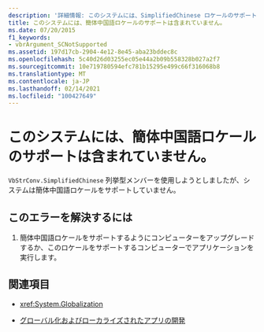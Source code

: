 ```yaml
---
description: '詳細情報: このシステムには、SimplifiedChinese ロケールのサポートが含まれていません'
title: このシステムには、簡体中国語ロケールのサポートは含まれていません。
ms.date: 07/20/2015
f1_keywords:
- vbrArgument_SCNotSupported
ms.assetid: 197d17cb-2904-4e12-8e45-aba23bddec8c
ms.openlocfilehash: 5c40d26d03255ec05e44a2b09b558328b027a2f7
ms.sourcegitcommit: 10e719780594efc781b15295e499c66f316068b8
ms.translationtype: MT
ms.contentlocale: ja-JP
ms.lasthandoff: 02/14/2021
ms.locfileid: "100427649"
---
```

# <a name="this-system-does-not-contain-support-for-the-simplifiedchinese-locale"></a>このシステムには、簡体中国語ロケールのサポートは含まれていません。

`VbStrConv.SimplifiedChinese` 列挙型メンバーを使用しようとしましたが、システムは簡体中国語ロケールをサポートしていません。  
  
## <a name="to-correct-this-error"></a>このエラーを解決するには  
  
1. 簡体中国語ロケールをサポートするようにコンピューターをアップグレードするか、このロケールをサポートするコンピューターでアプリケーションを実行します。  
  
## <a name="see-also"></a>関連項目

- <xref:System.Globalization>

- [グローバル化およびローカライズされたアプリの開発](/visualstudio/ide/globalizing-and-localizing-applications)

